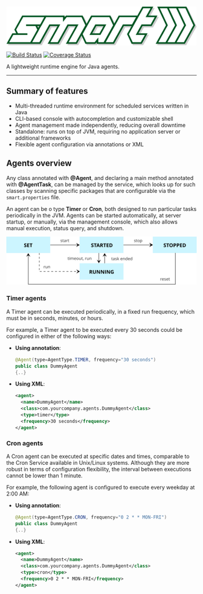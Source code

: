 ![SMART logo](resources/smart_logo.svg)

[![Build Status](https://travis-ci.org/oswaldobapvicjr/smart.svg?branch=master)](https://travis-ci.org/oswaldobapvicjr/smart) [![Coverage Status](https://coveralls.io/repos/github/oswaldobapvicjr/smart/badge.svg?branch=master)](https://coveralls.io/github/oswaldobapvicjr/smart?branch=master)

A lightweight runtime engine for Java agents.

---

## Summary of features

- Multi-threaded runtime environment for scheduled services written in Java
- CLI-based console with autocompletion and customizable shell
- Agent management made independently, reducing overall downtime
- Standalone: runs on top of JVM, requiring no application server or additional frameworks
- Flexible agent configuration via annotations or XML

## Agents overview

Any class annotated with **@Agent**, and declaring a main method annotated with **@AgentTask**, can be managed by the service, which looks up for such classes by scanning specific packages that are configurable via the `smart.properties` file.

An agent can be o type **Timer** or **Cron**, both designed to run particular tasks periodically in the JVM. Agents can be started automatically, at server startup, or manually, via the management console, which also allows manual execution, status query, and shutdown.

![Timer agents state machine](resources/state_chart_timer_agents.svg)

### Timer agents

A Timer agent can be executed periodically, in a fixed run frequency, which must be in seconds, minutes, or hours.

For example, a Timer agent to be executed every 30 seconds could be configured in either of the following ways:

- **Using annotation**:

    ```java
    @Agent(type=AgentType.TIMER, frequency="30 seconds")
    public class DummyAgent
    {..}
    ```

- **Using XML**:

    ```xml
    <agent>
      <name>DummyAgent</name>
      <class>com.yourcompany.agents.DummyAgent</class>
      <type>timer</type>
      <frequency>30 seconds</frequency>
    </agent>
    ```

### Cron agents

A Cron agent can be executed at specific dates and times, comparable to the Cron Service available in Unix/Linux systems. Although they are more robust in terms of configuration flexibility, the interval between executions cannot be lower than 1 minute.

For example, the following agent is configured to execute every weekday at 2:00 AM:

- **Using annotation**:

    ```java
    @Agent(type=AgentType.CRON, frequency="0 2 * * MON-FRI")
    public class DummyAgent
    {..}
    ```

- **Using XML**:

    ```xml
    <agent>
      <name>DummyAgent</name>
      <class>com.yourcompany.agents.DummyAgent</class>
      <type>cron</type>
      <frequency>0 2 * * MON-FRI</frequency>
    </agent>
    ```
